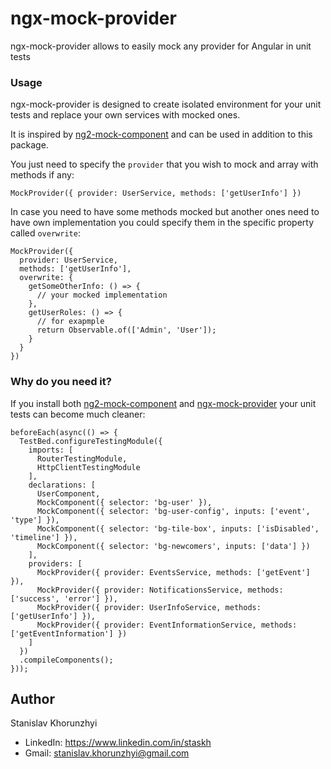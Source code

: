 # ngx-mock-provider
ngx-mock-provider allows to easily mock any provider for Angular in unit tests

### Usage
ngx-mock-provider is designed to create isolated environment for your unit tests and replace your own services with mocked ones.

It is inspired by [ng2-mock-component](https://github.com/cnunciato/ng2-mock-component) and can be used in addition to this package.

You just need to specify the `provider` that you wish to mock and array with methods if any:
```
MockProvider({ provider: UserService, methods: ['getUserInfo'] })
``` 

In case you need to have some methods mocked but another ones need to have own implementation you could specify them in the specific property called `overwrite`:
```
MockProvider({
  provider: UserService,
  methods: ['getUserInfo'],
  overwrite: {
    getSomeOtherInfo: () => {
      // your mocked implementation
    },
    getUserRoles: () => {
      // for exapmple
      return Observable.of(['Admin', 'User']);
    }
  }
})
``` 

### Why do you need it?
If you install both [ng2-mock-component](https://github.com/cnunciato/ng2-mock-component) and [ngx-mock-provider](https://github.com/stas-kh/ngx-mock-provider) your unit tests can become much cleaner:
```
beforeEach(async(() => {
  TestBed.configureTestingModule({
    imports: [
      RouterTestingModule,
      HttpClientTestingModule
    ],
    declarations: [
      UserComponent,
      MockComponent({ selector: 'bg-user' }),
      MockComponent({ selector: 'bg-user-config', inputs: ['event', 'type'] }),
      MockComponent({ selector: 'bg-tile-box', inputs: ['isDisabled', 'timeline'] }),
      MockComponent({ selector: 'bg-newcomers', inputs: ['data'] })
    ],
    providers: [
      MockProvider({ provider: EventsService, methods: ['getEvent'] }),
      MockProvider({ provider: NotificationsService, methods: ['success', 'error'] }),
      MockProvider({ provider: UserInfoService, methods: ['getUserInfo'] }),
      MockProvider({ provider: EventInformationService, methods: ['getEventInformation'] })
    ]
  })
  .compileComponents();
}));
``` 

## Author
Stanislav Khorunzhyi
* LinkedIn: https://www.linkedin.com/in/staskh
* Gmail: [stanislav.khorunzhyi@gmail.com](mailto:stanislav.khorunzhyi@gmail.com)